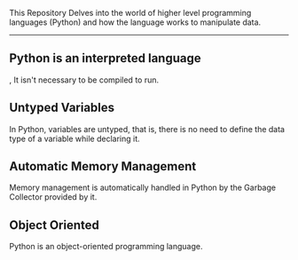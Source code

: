 This Repository Delves into the world of higher level programming languages (Python) and how the language works to manipulate data.
_______________________________________________________________________________________
<h2>Python is an interpreted language</h2>,
It isn't necessary to be compiled to run. 

<h2>Untyped Variables</h2>
In Python, variables are untyped,  that is, there is no need to define the data type of a variable while declaring it.

<h2>Automatic Memory Management</h2>
Memory management is automatically handled in Python by the Garbage Collector provided by it.

<h2>Object Oriented</h2>
Python is an object-oriented programming language.
